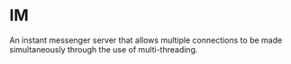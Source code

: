 # IM
An instant messenger server that allows multiple connections to be made simultaneously through the use of multi-threading. 
